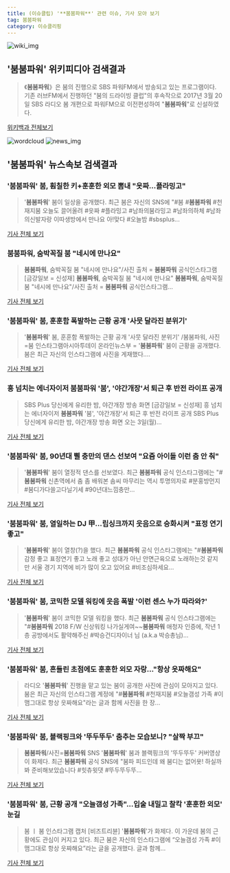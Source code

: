 ```yaml
---
title: (이슈클립) '**붐붐파워**' 관련 이슈, 기사 모아 보기
tag: 붐붐파워
category: 이슈클리핑
---
```

![wiki_img](https://user-images.githubusercontent.com/42597476/44503234-41136a80-a6d0-11e8-9071-6fc6418eafe4.png)
## **'**붐붐파워**'** 위키피디아 검색결과
>《**붐붐파워**》은 붐의 진행으로 SBS 파워FM에서 방송되고 있는 프로그램이다. 기존 러브FM에서 진행하던 "붐의 드라이빙 클럽"의 후속작으로 2017년 3월 20일 SBS 라디오 봄 개편으로 파워FM으로 이전편성하여 "**붐붐파워**"로 신설하였다.

<a href="https://ko.wikipedia.org/wiki/붐붐파워" target="_blank">위키백과 전체보기</a>

![wordcloud](https://s3.ap-northeast-2.amazonaws.com/lyrics101-wordcloud/2018-09-03-1535959867.png)
![news_img](https://user-images.githubusercontent.com/42597476/44507050-1206f400-a6e4-11e8-8d98-7ffbfebb353f.png)
## **'**붐붐파워**'** 뉴스속보 검색결과
### '**붐붐파워**' 붐, 훤칠한 키+훈훈한 외모 뽐내 "읏짜...플라밍고"

>'**붐붐파워**' 붐이 일상을 공개했다. 최근 붐은 자신의 SNS에 "#붐 #**붐붐파워** #천재지붐 오늘도 끌어올려 #읏짜 #플라밍고 #남좌의붐라밍고 #남좌의하체 #남좌의신발자랑 이따생방에서 만나요 아!맞다 #오늘밤 #sbsplus...

<a href="http://www.topstarnews.net/news/articleView.html?idxno=475848" target="_blank">기사 전체 보기</a>

### **붐붐파워**, 숨박꼭질 붐 "네시에 만나요"

>**붐붐파워**, 숨박꼭질 붐 "네시에 만나요"/사진 출처 = **붐붐파워** 공식인스타그램 [금강일보 = 신성재] **붐붐파워**, 숨박꼭질 붐 "네시에 만나요" **붐붐파워**, 숨박꼭질 붐 "네시에 만나요"/사진 출처 = **붐붐파워** 공식인스타그램...

<a href="http://www.ggilbo.com/news/articleView.html?idxno=542067" target="_blank">기사 전체 보기</a>

### '**붐붐파워**' 붐, 훈훈함 폭발하는 근황 공개 '사뭇 달라진 분위기'

>'**붐붐파워**' 붐, 훈훈함 폭발하는 근황 공개 '사뭇 달라진 분위기' /붐붐파워, 사진=붐 인스타그램아시아투데이 온라인뉴스부 = '**붐붐파워**' 붐이 근황을 공개했다. 붐은 최근 자신의 인스타그램에 사진을 게재했다....

<a href="http://www.asiatoday.co.kr/view.php?key=20180831001549545" target="_blank">기사 전체 보기</a>

### 흥 넘치는 에너자이저 **붐붐파워** '붐', '야간개장'서 퇴근 후 반전 라이프 공개

>SBS Plus 당신에게 유리한 밤, 야간개장 방송 화면 [금강일보 = 신성재] 흥 넘치는 에너자이저 **붐붐파워** '붐',  '야간개장'서 퇴근 후 반전 라이프 공개 SBS Plus 당신에게 유리한 밤, 야간개장 방송 화면 오는 3일(월)...

<a href="http://www.ggilbo.com/news/articleView.html?idxno=541464" target="_blank">기사 전체 보기</a>

### '**붐붐파워**' 붐, 90년대 삘 충만의 댄스 선보여 "요즘 아이돌 이런 춤 안 춰"

>'**붐붐파워**' 붐이 열정적 댄스를 선보였다. 최근 **붐붐파워** 공식 인스타그램에는 "#**붐붐파워** 신촌역에서 춤 좀 배워본 솜씨 마무리는 역시 투명의자로 #분홍방먼지 #붐디가다쓸고다닐기세 #90년대느낌충만...

<a href="http://www.topstarnews.net/news/articleView.html?idxno=473799" target="_blank">기사 전체 보기</a>

### '**붐붐파워**' 붐, 열일하는 DJ 甲...립싱크까지 웃음으로 승화시켜 "표정 연기 좋고"

>'**붐붐파워**' 붐이 열창(?)을 했다. 최근 **붐붐파워** 공식 인스타그램에는 "#**붐붐파워** 감정 좋고 표정연기 좋고 노래 좋고 성대가 아닌 안면근육으로 노래하는것 같지만 서울 경기 지역에 비가 많이 오고 있어요 #비조심하세요...

<a href="http://www.topstarnews.net/news/articleView.html?idxno=473123" target="_blank">기사 전체 보기</a>

### '**붐붐파워**' 붐, 코믹한 모델 워킹에 웃음 폭발 '이런 센스 누가 따라와?'

>'**붐붐파워**' 붐이 코믹한 모델 워킹을 했다. 최근 **붐붐파워** 공식 인스타그램에는 "#**붐붐파워** 2018 F/W 신상워킹 나가실게여~~**붐붐파워** 애청자 인증에, 작년 1층 공방에서도 활약해주신 #박승건디자이너 님 (a.k.a 박승총님)...

<a href="http://www.topstarnews.net/news/articleView.html?idxno=472295" target="_blank">기사 전체 보기</a>

### '**붐붐파워**' 붐, 흔들린 초점에도 훈훈한 외모 자랑..."항상 읏짜해요"

>라디오 '**붐붐파워**' 진행을 맡고 있는 붐이 공개한 사진에 관심이 모아지고 있다. 붐은 최근 자신의 인스타그램 계정에 "#**붐붐파워** #천재지붐 #오늘갬성 가족 #이맴그대로 항상 읏짜해요"라는 글과 함께 사진을 한 장...

<a href="http://daily.hankooki.com/lpage/entv/201808/dh20180827165957139020.htm" target="_blank">기사 전체 보기</a>

### '**붐붐파워**' 붐, 블랙핑크와 '뚜두뚜두' 춤추는 모습보니? "살짝 부끄"

>**붐붐파워**/사진=**붐붐파워** SNS '**붐붐파워**' 붐과 블랙핑크의 '뚜두뚜두' 커버영상이 화제다. 최근 **붐붐파워** 공식 SNS에 "붐파 피드인데 왜 붐디는 없어욧! 하실까봐 준비해보았습니다 #힛츄윗댓 #뚜두뚜두뚜...

<a href="http://www.starseoultv.com/news/articleView.html?idxno=505367" target="_blank">기사 전체 보기</a>

### '**붐붐파워**' 붐, 근황 공개 "오늘갬성 가족"…입술 내밀고 찰칵 '훈훈한 외모' 눈길

>붐 ㅣ 붐 인스타그램 캡처 [비즈트리뷴] '**붐붐파워**'가 화제다. 이 가운데 붐의 근황에도 관심이 커지고 있다. 최근 붐은 자신의 인스타그램에 “오늘갬성 가족 #이맴그대로 항상 읏쨔해요”라는 글을 공개했다. 글과 함께...

<a href="http://www.biztribune.co.kr/news/view.php?no=70665" target="_blank">기사 전체 보기</a>


